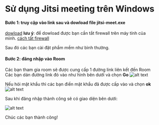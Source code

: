 # Sử dụng  Jitsi meeting trên Windows
#### Bước 1: truy cập vào link sau và dowload file **jitsi-meet.exe** 
 [dowload](https://github.com/jitsi/jitsi-meet-electron/releases/tag/v2.0.0-beta2)
  **lưu ý**: để dowload được bạn cần tắt firewall trên máy tính của mình. 
[cách tắt firewall](https://thuthuat.taimienphi.vn/cach-bat-tat-tuong-lua-tren-windows-10-bat-tat-firewall-23821n.aspx)

Sau đó các bạn cài đặt phầm mềm như bình thường. 
#### Bước 2: đăng nhập vào Room 
 Các bạn tham gia room sẽ được cung cấp 1 đường link liên kết đến Room 
Các bạn dán đường link đó vào như hình bên dưới và chọn **Go**
![alt text](https://i.imgur.com/A8JXwvj.png) 
 
Nếu hỏi mật khẩu thì các bạn điền mật khẩu đã được cấp vào và chọn **ok**
![alt text](https://i.imgur.com/e3XB2ua.png)

 Sau khi đăng nhập thành công sẽ có giao diện bên dưới: 

![alt text](https://i.imgur.com/T2xGGxH.png) 


 Chúc các bạn thành công!
 